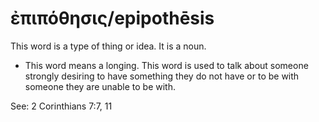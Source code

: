 # ἐπιπόθησις/epipothēsis
This word is a type of thing or idea. It is a noun.
* This word means a longing. This word is used to talk about someone strongly desiring to have something they do not have or to be with someone they are unable to be with. 

See: 2 Corinthians 7:7, 11
